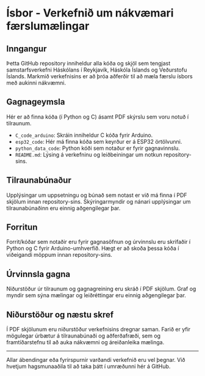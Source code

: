# Ísbor - Verkefnið um nákvæmari færslumælingar

## Inngangur
Þetta GitHub repository inniheldur alla kóða og skjöl sem tengjast samstarfsverkefni Háskólans í Reykjavík, Háskóla Íslands og Veðurstofu Íslands. Markmið verkefnisins er að þróa aðferðir til að mæla færslu ísbors með aukinni nákvæmni.

## Gagnageymsla
Hér er að finna kóða (í Python og C) ásamt PDF skýrslu sem voru notuð í tilraunum.

- `C_code_arduino`: Skráin inniheldur C kóða fyrir Arduino.
- `esp32_code`: Hér má finna kóða sem keyrður er á ESP32 örtölvunni.
- `python_data_code`: Python kóði sem notaður er fyrir gagnavinnslu.
- `README.md`: Lýsing á verkefninu og leiðbeiningar um notkun repository-sins.

## Tilraunabúnaður
Upplýsingar um uppsetningu og búnað sem notast er við má finna í PDF skjölum innan repository-sins. Skýringarmyndir og nánari upplýsingar um tilraunabúnaðinn eru einnig aðgengilegar þar.

## Forritun
Forrit/kóðar sem notaðir eru fyrir gagnasöfnun og úrvinnslu eru skrifaðir í Python og C fyrir Arduino-umhverfið. Hægt er að skoða þessa kóða í viðeigandi möppum innan repository-sins.

## Úrvinnsla gagna
Niðurstöður úr tilraunum og gagnagreining eru skráð í PDF skjölum. Graf og myndir sem sýna mælingar og leiðréttingar eru einnig aðgengilegar þar.

## Niðurstöður og næstu skref
Í PDF skjölunum eru niðurstöður verkefnisins dregnar saman. Farið er yfir mögulegar úrbætur á tilraunabúnaði og aðferðafræði, sem og framtíðarstefnu til að auka nákvæmni og áreiðanleika mælinga.

---

Allar ábendingar eða fyrirspurnir varðandi verkefnið eru vel þegnar. Við hvetjum hagsmunaaðila til að taka þátt í umræðunni hér á GitHub.

